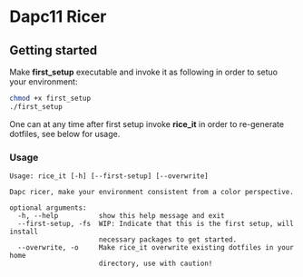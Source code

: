 # Dapc11 Ricer

## Getting started

Make __first_setup__ executable and invoke it as following in order to setuo your environment:

```bash
chmod +x first_setup
./first_setup
```

One can at any time after first setup invoke __rice_it__ in order to re-generate dotfiles, see below for usage.

### Usage

```
Usage: rice_it [-h] [--first-setup] [--overwrite]

Dapc ricer, make your environment consistent from a color perspective.

optional arguments:
  -h, --help          show this help message and exit
  --first-setup, -fs  WIP: Indicate that this is the first setup, will install
                      necessary packages to get started.
  --overwrite, -o     Make rice_it overwrite existing dotfiles in your home
                      directory, use with caution!
```
